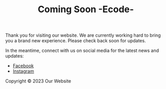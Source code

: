 <!DOCTYPE html>
<html>
  <head>
    <title>Ecode</title>
  </head>
  <body>
    <header>
      <h1>Coming Soon -Ecode-</h1>
    </header>
    <main>
      <p>Thank you for visiting our website. We are currently working hard to bring you a brand new experience. Please check back soon for updates.</p>
      <p>In the meantime, connect with us on social media for the latest news and updates:</p>
      <ul>
        <li><a href="https://www.facebook.com/samra911?mibextid=LQQJ4d">Facebook</a></li>
        <li><a href="https://instagram.com/o.samra11?igshid=YmMyMTA2M2Y=">Instagram</a></li>
      </ul>
    </main>
    <footer>
      <p>Copyright &copy; 2023 Our Website</p>
    </footer>
  </body>
</html>
